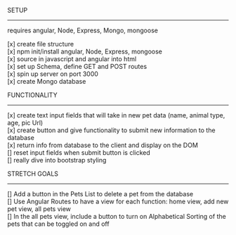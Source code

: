 SETUP
__________________________  
requires angular, Node, Express, Mongo, mongoose

[x] create file structure  
[x] npm init/install angular, Node, Express, mongoose  
[x] source in javascript and angular into html   
[x] set up Schema, define GET and POST routes  
[x] spin up server on port 3000  
[x] create Mongo database   



FUNCTIONALITY
_________________________________  

[x] create text input fields that will take in new pet data (name, animal type, age, pic Url)  
[x] create button and give functionality to submit new information to the database  
[x] return info from database to the client and display on the DOM  
[] reset input fields when submit button is clicked  
[] really dive into bootstrap styling  


STRETCH GOALS
______________________________________  
[] Add a button in the Pets List to delete a pet from the database   
[] Use Angular Routes to have a view for each function: home view, add new pet view, all pets view  
[]  In the all pets view, include a button to turn on Alphabetical Sorting of the pets that can be toggled on and off  
